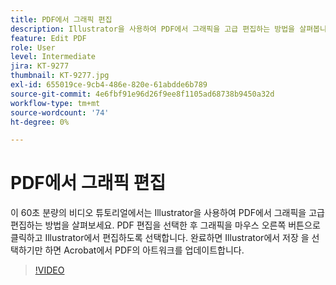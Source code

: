 ```yaml
---
title: PDF에서 그래픽 편집
description: Illustrator을 사용하여 PDF에서 그래픽을 고급 편집하는 방법을 살펴봅니다
feature: Edit PDF
role: User
level: Intermediate
jira: KT-9277
thumbnail: KT-9277.jpg
exl-id: 655019ce-9cb4-486e-820e-61abdde6b789
source-git-commit: 4e6fbf91e96d26f9ee8f1105ad68738b9450a32d
workflow-type: tm+mt
source-wordcount: '74'
ht-degree: 0%

---
```


# PDF에서 그래픽 편집

이 60초 분량의 비디오 튜토리얼에서는 Illustrator을 사용하여 PDF에서 그래픽을 고급 편집하는 방법을 살펴보세요. PDF 편집을 선택한 후 그래픽을 마우스 오른쪽 버튼으로 클릭하고 Illustrator에서 편집하도록 선택합니다. 완료하면 Illustrator에서 저장 을 선택하기만 하면 Acrobat에서 PDF의 아트워크를 업데이트합니다.

>[!VIDEO](https://video.tv.adobe.com/v/3409120?quality=12&learn=on&hidetitle=true&captions=kor)
